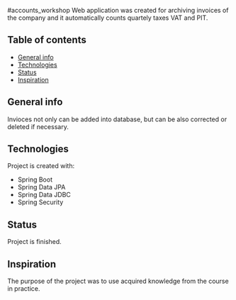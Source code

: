 #accounts_workshop
Web application was created for archiving invoices of the company and it automatically counts quartely taxes VAT and PIT.

## Table of contents
* [General info](#general-info)
* [Technologies](#technologies)
* [Status](#status)
* [Inspiration](#inspiration)

## General info
Invioces not only can be added into database, but can be also corrected or deleted if necessary.

## Technologies
Project is created with: 
* Spring Boot
* Spring Data JPA
* Spring Data JDBC
* Spring Security

## Status
Project is finished.

## Inspiration
The purpose of the project was to use acquired knowledge from the course in practice.
